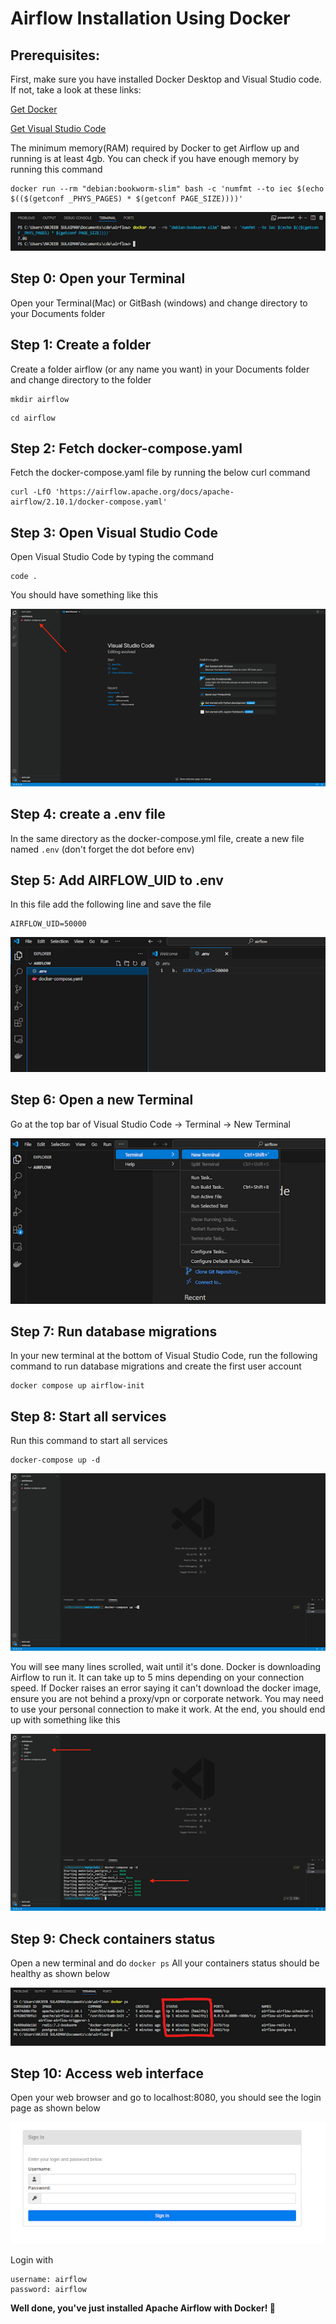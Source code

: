 # Airflow Installation Using Docker
## Prerequisites:
First, make sure you have installed Docker Desktop and Visual Studio code. If not, take a look at these links:

[Get Docker](https://docs.docker.com/get-docker/)

[Get Visual Studio Code](https://code.visualstudio.com/download)

The minimum memory(RAM) required by Docker to get Airflow up and running is at least 4gb. You can check if you have enough memory by running this command

```
docker run --rm "debian:bookworm-slim" bash -c 'numfmt --to iec $(echo $(($(getconf _PHYS_PAGES) * $(getconf PAGE_SIZE))))'
```

![ram_check](images/ram_check.png)

## Step 0: Open your Terminal
Open your Terminal(Mac) or GitBash (windows) and change directory to your Documents folder

## Step 1: Create a folder
Create a folder airflow (or any name you want) in your Documents folder and change directory to the folder
```
mkdir airflow
```
```
cd airflow
```

## Step 2: Fetch docker-compose.yaml
Fetch the docker-compose.yaml file by running the below curl command

```
curl -LfO 'https://airflow.apache.org/docs/apache-airflow/2.10.1/docker-compose.yaml'
```

## Step 3: Open Visual Studio Code
Open Visual Studio Code by typing the command 
```
code .
```
You should have something like this

![vscode](images/vscode.png)

## Step 4: create a .env file
In the same directory as the docker-compose.yml file, create a new file named ```.env``` (don't forget the dot before env)

## Step 5: Add AIRFLOW_UID to .env
In this file add the following line and save the file
```
AIRFLOW_UID=50000
```

![env](images/env.png)

## Step 6:  Open a new Terminal
Go at the top bar of Visual Studio Code -> Terminal -> New Terminal

![terminal](images/terminal.png)

## Step 7: Run database migrations
In your new terminal at the bottom of Visual Studio Code, run the following command to run database migrations and create the first user account

```
docker compose up airflow-init
```

## Step 8: Start all services
Run this command to start all services
```
docker-compose up -d
```

![docker_compose_up](images/docker_compose_up.png)

You will see many lines scrolled, wait until it's done. Docker is downloading Airflow to run it. It can take up to 5 mins depending on your connection speed. If Docker raises an error saying it can't download the docker image, ensure you are not behind a proxy/vpn or corporate network. You may need to use your personal connection to make it work. At the end, you should end up with something like this

![services_started](images/services_started.png)

## Step 9: Check containers status
Open a new terminal and do ```docker ps``` All your containers status should be healthy as shown below

![docker_ps](images/docker_ps.png)

## Step 10: Access web interface
Open your web browser and go to localhost:8080, you should see the login page as shown below

![login](images/login.png)

Login with 
```
username: airflow 
password: airflow
```

**Well done, you've just installed Apache Airflow with Docker! 🎉**
